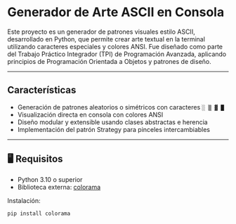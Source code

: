 #  Generador de Arte ASCII en Consola

Este proyecto es un generador de patrones visuales estilo ASCII, desarrollado en Python, que permite crear arte textual en la terminal utilizando caracteres especiales y colores ANSI. Fue diseñado como parte del Trabajo Práctico Integrador (TPI) de Programación Avanzada, aplicando principios de Programación Orientada a Objetos y patrones de diseño.

---

##  Características

- Generación de patrones aleatorios o simétricos con caracteres `░ ▒ ▓ █`
- Visualización directa en consola con colores ANSI
- Diseño modular y extensible usando clases abstractas e herencia
- Implementación del patrón Strategy para pinceles intercambiables

---

## 🖥 Requisitos

- Python 3.10 o superior  
- Biblioteca externa: [colorama](https://pypi.org/project/colorama/)

Instalación:

```bash
pip install colorama




